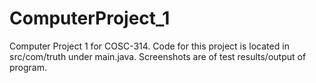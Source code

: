 # ComputerProject_1
Computer Project 1 for COSC-314.
Code for this project is located in src/com/truth under main.java.
Screenshots are of test results/output of program.
